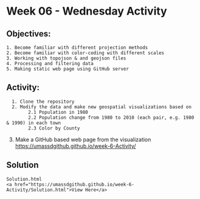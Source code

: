# Week 06 - Wednesday Activity

## Objectives: 
    1. Become familiar with different projection methods
    2. Become familiar with color-coding with different scales
    3. Working with topojson & and geojson files
    4. Processing and filtering data
    5. Making static web page using GitHub server

## Activity:
      1. Clone the repository
      2. Modify the data and make new geospatial visualizations based on
            2.1 Population in 1980
            2.2 Population change from 1980 to 2010 (each pair, e.g. 1980 & 1990) in each town
            2.3 Color by County
  3. Make a GitHub based web page from the visualization
  https://umassdgithub.github.io/week-6-Activity/
  
## Solution
    Solution.html
    <a href="https://umassdgithub.github.io/week-6-Activity/Solution.html">View Here</a>
